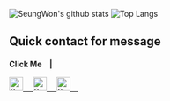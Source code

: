 ![SeungWon's github stats](https://github-readme-stats.vercel.app/api?username=lsw6684&count_private=true&show_icons=true&theme=radical) 
![Top Langs](https://github-readme-stats.vercel.app/api/top-langs/?username=lsw6684&layout=compact)

<!-- (https://github.com/anuraghazra/github-readme-stats) -->

## Quick contact for message

**Click Me　|**　


<a href="https://instagram.com/dev_lsw">
<img alt="SeungWon Lee|Instagram" width="25px" src="https://cdn.jsdelivr.net/npm/simple-icons@v3/icons/instagram.svg" />　
<a href="https://www.facebook.com/profile.php?id=100007864716666">
<img alt="SeungWon Lee|Facebook" width="25px" src="https://cdn.jsdelivr.net/npm/simple-icons@v3/icons/facebook.svg" />　
<a href="mailto:lsw6684@hanmail.net">
<img alt="SeungWon Lee|mail" width="25px" src="https://cdn.jsdelivr.net/npm/simple-icons@3.13.0/icons/gmail.svg" />　
